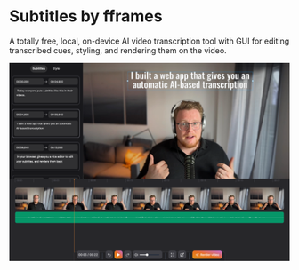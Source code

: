 # Subtitles by fframes

A totally free, local, on-device AI video transcription tool with GUI for editing transcribed cues, styling, and rendering them on the video.

![./screenshot.png](./screenshot.png)
